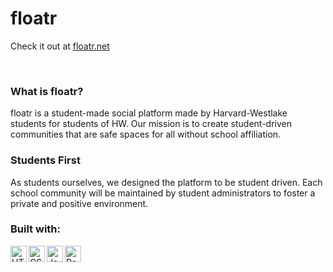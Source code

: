 # floatr

Check it out at [floatr.net][floatr]

<br />

### What is floatr?
floatr is a student-made social platform made by Harvard-Westlake students for students of HW. Our mission is to create student-driven communities that are safe spaces for all without school affiliation.

### Students First
As students ourselves, we designed the platform to be student driven. Each school community will be maintained by student administrators to foster a private and positive environment.

### Built with:
<img align="left" alt="HTML5" width="26px" src="https://img.icons8.com/color/48/000000/html-5.png" />
<img align="left" alt="CSS3" width="26px" src="https://img.icons8.com/color/48/000000/css3.png" />
<img align="left" alt="JavaScript" width="26px" src="https://img.icons8.com/color/48/000000/javascript.png" />
<img align="left" alt="React" width="26px" src="https://img.icons8.com/plasticine/100/000000/react.png" />

[floatr]: https://floatr.net
